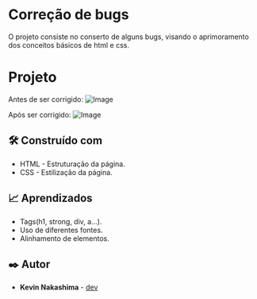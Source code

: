 # Correção de bugs

O projeto consiste no conserto de alguns bugs, visando o aprimoramento dos conceitos básicos de html e css.

# Projeto

Antes de ser corrigido:
![Image]([https://github.com/Kryonn/assets/image.png](https://github.com/Kryonn/assets/blob/main/image.png))

Após ser corrigido:
![Image]([https://github.com/Kryonn/assets/image2.png](https://github.com/Kryonn/assets/blob/main/image2.png))

## 🛠️ Construído com

* HTML - Estruturação da página.
* CSS - Estilização da página.

## 📈 Aprendizados

* Tags(h1, strong, div, a...).
* Uso de diferentes fontes.
* Alinhamento de elementos.

## ✒️ Autor

* **Kevin Nakashima** - [dev](https://github.com/Kryonn)




